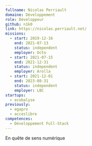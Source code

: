 ```yaml
---
fullname: Nicolas Perriault
domaine: Développement
role: Développeur
github: n1k0
link: https://nicolas.perriault.net/
missions:
  - start: 2019-12-16
    end: 2021-07-13
    status: independent
    employer: Octo
  - start: 2021-07-15
    end: 2021-12-31
    status: independent
    employer: Arolla
  - start: 2021-12-01
    end: 2023-08-31
    status: independent
    employer: LBC
startups:
  - ecobalyse
previously:
  - egapro
  - acceslibre
competences:
  - Développement Full-Stack
---
```

En quête de sens numérique

